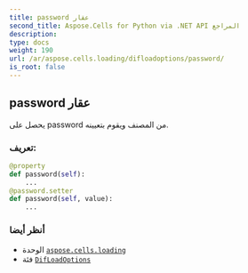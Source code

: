 ```yaml
---
title: password عقار
second_title: Aspose.Cells for Python via .NET API المراجع
description:
type: docs
weight: 190
url: /ar/aspose.cells.loading/difloadoptions/password/
is_root: false
---
```

##  password عقار

يحصل على password من المصنف ويقوم بتعيينه.
###  تعريف:
```python
@property
def password(self):
    ...
@password.setter
def password(self, value):
    ...
```

###  أنظر أيضا
* الوحدة [`aspose.cells.loading`](../../)
* فئة [`DifLoadOptions`](/cells/python-net/ar/aspose.cells.loading/difloadoptions)
